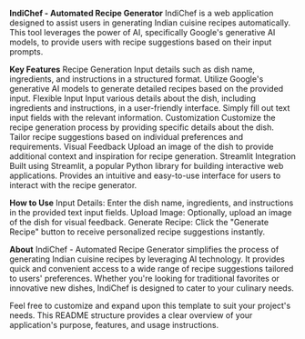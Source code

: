 **IndiChef - Automated Recipe Generator**
IndiChef is a web application designed to assist users in generating Indian cuisine recipes automatically. This tool leverages the power of AI, specifically Google's generative AI models, to provide users with recipe suggestions based on their input prompts.

**Key Features**
Recipe Generation
Input details such as dish name, ingredients, and instructions in a structured format.
Utilize Google's generative AI models to generate detailed recipes based on the provided input.
Flexible Input
Input various details about the dish, including ingredients and instructions, in a user-friendly interface.
Simply fill out text input fields with the relevant information.
Customization
Customize the recipe generation process by providing specific details about the dish.
Tailor recipe suggestions based on individual preferences and requirements.
Visual Feedback
Upload an image of the dish to provide additional context and inspiration for recipe generation.
Streamlit Integration
Built using Streamlit, a popular Python library for building interactive web applications.
Provides an intuitive and easy-to-use interface for users to interact with the recipe generator.

**How to Use**
Input Details: Enter the dish name, ingredients, and instructions in the provided text input fields.
Upload Image: Optionally, upload an image of the dish for visual feedback.
Generate Recipe: Click the "Generate Recipe" button to receive personalized recipe suggestions instantly.

**About**
IndiChef - Automated Recipe Generator simplifies the process of generating Indian cuisine recipes by leveraging AI technology. It provides quick and convenient access to a wide range of recipe suggestions tailored to users' preferences. Whether you're looking for traditional favorites or innovative new dishes, IndiChef is designed to cater to your culinary needs.

Feel free to customize and expand upon this template to suit your project's needs. This README structure provides a clear overview of your application's purpose, features, and usage instructions.